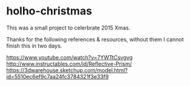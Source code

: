 # holho-christmas

This was a small project to celerbrate 2015 Xmas.

Thanks for the following references & resources, without them I cannot finish this in two days.

https://www.youtube.com/watch?v=7YWTtCsvgvg
http://www.instructables.com/id/Reflective-Prism/
https://3dwarehouse.sketchup.com/model.html?id=5510ec6ef9c7aa24fc3784321f3e33f9
